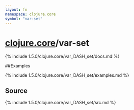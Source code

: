 ```yaml
---
layout: fn
namespace: clojure.core
symbol: "var-set"
---
```


# [clojure.core](../)/var-set

{% include 1.5.0/clojure.core/var_DASH_set/docs.md %}

##Examples

{% include 1.5.0/clojure.core/var_DASH_set/examples.md %}
## Source
{% include 1.5.0/clojure.core/var_DASH_set/src.md %}

